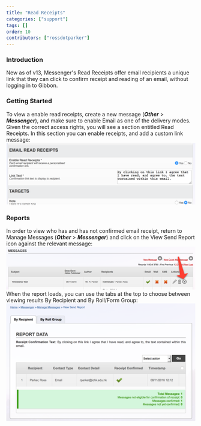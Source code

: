 ```yaml
---
title: "Read Receipts"
categories: ["support"]
tags: []
order: 10
contributors: ["rossdotparker"]
---
```


### Introduction

New as of v13, Messenger's Read Receipts offer email recipients a unique link that they can click to confirm receipt and reading of an email, without logging in to Gibbon.

### Getting Started

To view a enable read receipts, create a new message (___Other___ > ___Messenger___), and make sure to enable Email as one of the delivery modes. Given the correct access rights, you will see a section entitled Read Receipts. In this section you can enable receipts, and add a custom link message: ![messenger-read-receipts-getting-started](<../../../img/teachers/messenger/Messenger-Read-Receipts-Getting-Started-1024x333.png>)

### Reports

In order to view who has and has not confirmed email receipt, return to Manage Messages (___Other___ > ___Messenger___) and click on the View Send Report icon against the relevant message: ![messenger-read-receipts-report-1](<../../../img/teachers/messenger/Messenger-Read-Receipts-Report-1.png>) When the report loads, you can use the tabs at the top to choose between viewing results By Recipient and By Roll/Form Group: ![messenger-read-receipts-report-2](<../../../img/teachers/messenger/Messenger-Read-Receipts-Report-2-1024x638.png>)
